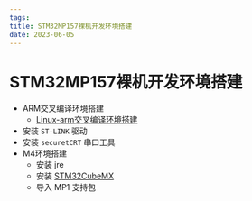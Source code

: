 ```yaml
---
tags: 
title: STM32MP157裸机开发环境搭建
date: 2023-06-05
---
```

# STM32MP157裸机开发环境搭建

- ARM交叉编译环境搭建
	- [Linux-arm交叉编译环境搭建](Linux-arm交叉编译环境搭建.md)
- 安装 `ST-LINK` 驱动
- 安装 `securetCRT` 串口工具
- M4环境搭建
	- 安装 jre
	- 安装 [STM32CubeMX](https://www.st.com/zh/development-tools/stm32cubemx.html)
	- 导入 MP1 支持包